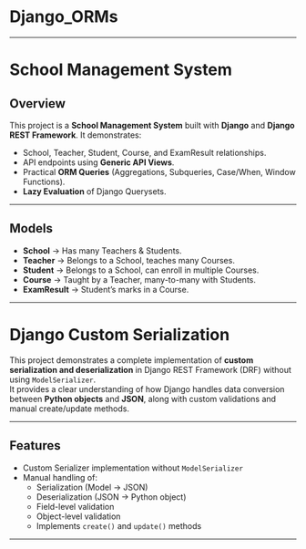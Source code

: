 # Django_ORMs

---
# School Management System

## Overview
This project is a **School Management System** built with **Django** and **Django REST Framework**.
It demonstrates:
- School, Teacher, Student, Course, and ExamResult relationships.
- API endpoints using **Generic API Views**.
- Practical **ORM Queries** (Aggregations, Subqueries, Case/When, Window Functions).
- **Lazy Evaluation** of Django Querysets.

---

## Models
- **School** -> Has many Teachers & Students.
- **Teacher** -> Belongs to a School, teaches many Courses.
- **Student** -> Belongs to a School, can enroll in multiple Courses.
- **Course** -> Taught by a Teacher, many-to-many with Students.
- **ExamResult** -> Student’s marks in a Course.

---

# Django Custom Serialization

This project demonstrates a complete implementation of **custom serialization and deserialization** in Django REST Framework (DRF) without using `ModelSerializer`.  
It provides a clear understanding of how Django handles data conversion between **Python objects** and **JSON**, along with custom validations and manual create/update methods.

---

## Features

- Custom Serializer implementation without `ModelSerializer`
- Manual handling of:
  - Serialization (Model -> JSON)
  - Deserialization (JSON -> Python object)
  - Field-level validation
  - Object-level validation
  - Implements `create()` and `update()` methods 

---
